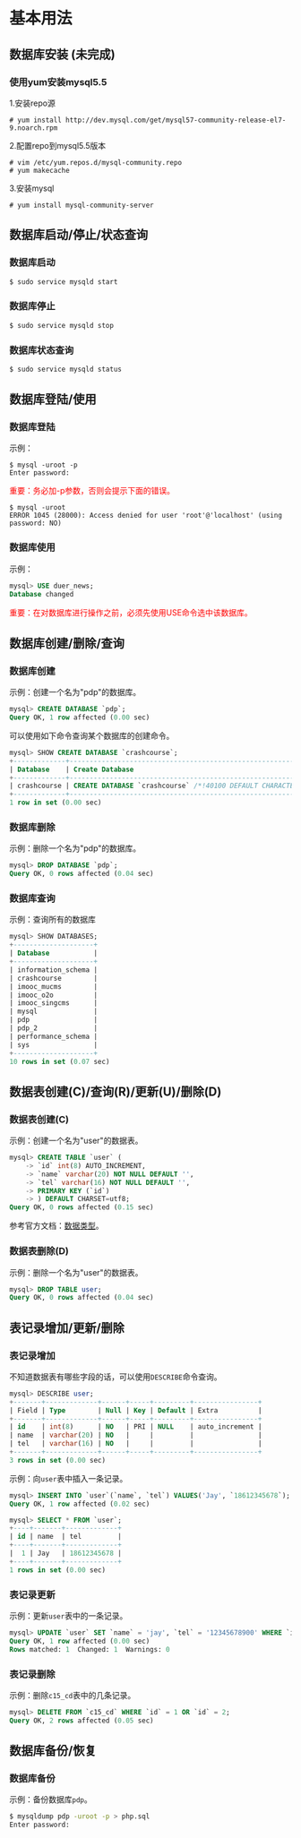 # 基本用法

## 数据库安装 (未完成)

### 使用yum安装mysql5.5

1.安装repo源
```
# yum install http://dev.mysql.com/get/mysql57-community-release-el7-9.noarch.rpm
```

2.配置repo到mysql5.5版本

```
# vim /etc/yum.repos.d/mysql-community.repo
# yum makecache
```

3.安装mysql

```
# yum install mysql-community-server
```





## 数据库启动/停止/状态查询

### 数据库启动

```bash
$ sudo service mysqld start
```


### 数据库停止

```bash
$ sudo service mysqld stop
```


### 数据库状态查询

```bash
$ sudo service mysqld status
```


## 数据库登陆/使用

### 数据库登陆

示例：

```
$ mysql -uroot -p
Enter password: 
```

<font color="red">重要：务必加-p参数，否则会提示下面的错误。</font>

```
$ mysql -uroot
ERROR 1045 (28000): Access denied for user 'root'@'localhost' (using password: NO)
```


### 数据库使用

示例：

```sql
mysql> USE duer_news;
Database changed
```

<font color="red">重要：在对数据库进行操作之前，必须先使用USE命令选中该数据库。</font>


## 数据库创建/删除/查询

### 数据库创建

示例：创建一个名为"pdp"的数据库。

```sql
mysql> CREATE DATABASE `pdp`;
Query OK, 1 row affected (0.00 sec)
```

可以使用如下命令查询某个数据库的创建命令。

```sql
mysql> SHOW CREATE DATABASE `crashcourse`;
+-------------+------------------------------------------------------------------------+
| Database    | Create Database                                                        |
+-------------+------------------------------------------------------------------------+
| crashcourse | CREATE DATABASE `crashcourse` /*!40100 DEFAULT CHARACTER SET latin1 */ |
+-------------+------------------------------------------------------------------------+
1 row in set (0.00 sec)
```


### 数据库删除

示例：删除一个名为"pdp"的数据库。

```sql
mysql> DROP DATABASE `pdp`;
Query OK, 0 rows affected (0.04 sec)
```


### 数据库查询

示例：查询所有的数据库

```sql
mysql> SHOW DATABASES;
+--------------------+
| Database           |
+--------------------+
| information_schema |
| crashcourse        |
| imooc_mucms        |
| imooc_o2o          |
| imooc_singcms      |
| mysql              |
| pdp                |
| pdp_2              |
| performance_schema |
| sys                |
+--------------------+
10 rows in set (0.07 sec)
```


## 数据表创建(C)/查询(R)/更新(U)/删除(D)

### 数据表创建(C)

示例：创建一个名为"user"的数据表。

```sql
mysql> CREATE TABLE `user` (
    -> `id` int(8) AUTO_INCREMENT,
    -> `name` varchar(20) NOT NULL DEFAULT '',
    -> `tel` varchar(16) NOT NULL DEFAULT '',
    -> PRIMARY KEY (`id`)
    -> ) DEFAULT CHARSET=utf8;
Query OK, 0 rows affected (0.15 sec)
```

参考官方文档：[数据类型](http://dev.mysql.com/doc/refman/5.6/en/data-types.html)。


### 数据表删除(D)

示例：删除一个名为"user"的数据表。

```sql
mysql> DROP TABLE user;
Query OK, 0 rows affected (0.04 sec)
```


## 表记录增加/更新/删除

### 表记录增加

不知道数据表有哪些字段的话，可以使用`DESCRIBE`命令查询。

```sql
mysql> DESCRIBE user;
+-------+-------------+------+-----+---------+----------------+
| Field | Type        | Null | Key | Default | Extra          |
+-------+-------------+------+-----+---------+----------------+
| id    | int(8)      | NO   | PRI | NULL    | auto_increment |
| name  | varchar(20) | NO   |     |         |                |
| tel   | varchar(16) | NO   |     |         |                |
+-------+-------------+------+-----+---------+----------------+
3 rows in set (0.00 sec)
```

示例：向`user`表中插入一条记录。

```sql
mysql> INSERT INTO `user`(`name`, `tel`) VALUES('Jay', `18612345678`);
Query OK, 1 row affected (0.02 sec)
```

```sql
mysql> SELECT * FROM `user`;
+----+-------+-------------+
| id | name  | tel         |
+----+-------+-------------+
|  1 | Jay   | 18612345678 |
+----+-------+-------------+
1 rows in set (0.00 sec)
```


### 表记录更新

示例：更新`user`表中的一条记录。

```sql
mysql> UPDATE `user` SET `name` = 'jay', `tel` = '12345678900' WHERE `id` = 1;
Query OK, 1 row affected (0.00 sec)
Rows matched: 1  Changed: 1  Warnings: 0
```


### 表记录删除

示例：删除`c15_cd`表中的几条记录。

```sql
mysql> DELETE FROM `c15_cd` WHERE `id` = 1 OR `id` = 2;
Query OK, 2 rows affected (0.05 sec)
```


## 数据库备份/恢复

### 数据库备份

示例：备份数据库`pdp`。

```bash
$ mysqldump pdp -uroot -p > php.sql
Enter password: 
```







